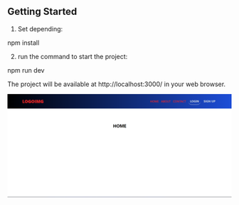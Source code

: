 ## Getting Started

1) Set depending:

npm install

2) run the command to start the project:

npm run dev

The project will be available at http://localhost:3000/ in your web browser.

![Описание изображения](https://github.com/LeonidSerafimovich/NavBarNext13React/blob/main/Screenshot%202023-10-06%20123232.png)

